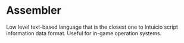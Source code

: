 # Assembler

Low level text-based language that is the closest one to Intuicio script information data format. Useful for in-game operation systems.
